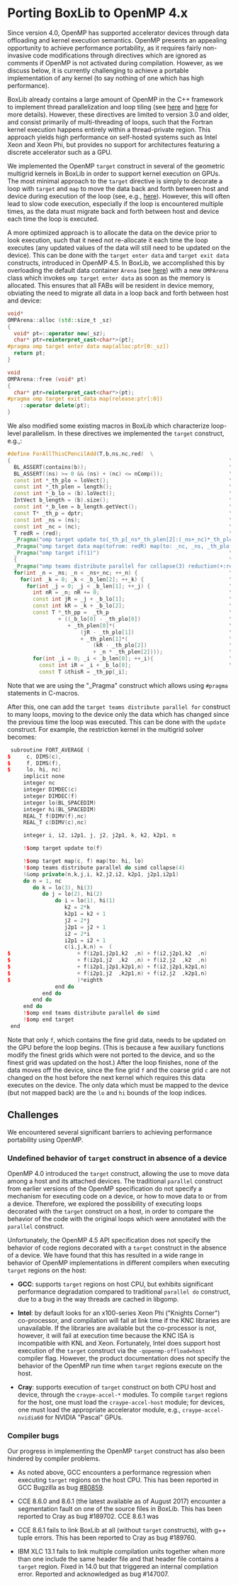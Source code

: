 # Porting BoxLib to OpenMP 4.x

Since version 4.0, OpenMP has supported accelerator devices through data
offloading and kernel execution semantics. OpenMP presents an appealing
opportunity to achieve performance portability, as it requires fairly
non-invasive code modifications through directives which are ignored as
comments if OpenMP is not activated during compilation. However, as we discuss
below, it is currently challenging to achieve a portable implementation of any
kernel (to say nothing of one which has high performance).

BoxLib already contains a large amount of OpenMP in the C++ framework to
implement thread parallelization and loop tiling (see [here](./parallelism.md)
and [here](./code_structure.md) for more details). However, these directives are
limited to version 3.0 and older, and consist primarily of multi-threading of
loops, such that the Fortran kernel execution happens entirely within a
thread-private region. This approach yields high performance on self-hosted
systems such as Intel Xeon and Xeon Phi, but provides no support for
architectures featuring a discrete accelerator such as a GPU.

We implemented the OpenMP `target` construct in several of the geometric
multigrid kernels in BoxLib in order to support kernel execution on GPUs. The
most minimal approach to the `target` directive is simply to decorate a loop
with `target` and `map` to move the data back and forth between host and device
during execution of the loop (see, e.g.,
[here](../../../perfport/directives/openmp#omp-target)). However, this will
often lead to slow code execution, especially if the loop is encountered
multiple times, as the data must migrate back and forth between host and device
each time the loop is executed.

A more optimized approach is to allocate the data on the device prior to look
execution, such that it need not re-allocate it each time the loop executes
(any updated values of the data will still need to be updated on the device).
This can be done with the `target enter data` and `target exit data`
constructs, introduced in OpenMP 4.5. In BoxLib, we accomplished this by
overloading the default data container `Arena` (see
[here](./code_structure#memory-management)) with a new `OMPArena` class which
invokes `omp target enter data` as soon as the memory is allocated. This
ensures that all FABs will be resident in device memory, obviating the need to
migrate all data in a loop back and forth between host and device:

```C++
void*
OMPArena::alloc (std::size_t _sz)
{
  void* pt=::operator new(_sz);
  char* ptr=reinterpret_cast<char*>(pt);
#pragma omp target enter data map(alloc:ptr[0:_sz])
  return pt;
}

void
OMPArena::free (void* pt)
{
  char* ptr=reinterpret_cast<char*>(pt);
#pragma omp target exit data map(release:ptr[:0])
    ::operator delete(pt);
}
```

We also modified some existing macros in BoxLib which characterize loop-level
parallelism. In these directives we implemented the `target` construct, e.g.,:

```C++
#define ForAllThisCPencilAdd(T,b,ns,nc,red)  \
{                                                                     \
  BL_ASSERT(contains(b));                                             \
  BL_ASSERT((ns) >= 0 && (ns) + (nc) <= nComp());                     \
  const int *_th_plo = loVect();                                      \
  const int *_th_plen = length();                                     \
  const int *_b_lo = (b).loVect();                                    \
  IntVect b_length = (b).size();                                      \
  const int *_b_len = b_length.getVect();                             \
  const T* _th_p = dptr;                                              \
  const int _ns = (ns);                                               \
  const int _nc = (nc);                                               \
  T redR = (red);                                                     \
  _Pragma("omp target update to(_th_p[_ns*_th_plen[2]:(_ns+_nc)*_th_plen[2]])") \
  _Pragma("omp target data map(tofrom: redR) map(to: _nc, _ns, _th_plo[0:3], _th_plen[0:3], _b_len[0:3], _b_lo[0:3])") \
  _Pragma("omp target if(1)")                                         \
  {                                                                   \
  _Pragma("omp teams distribute parallel for collapse(3) reduction(+:redR)") \
  for(int _n = _ns; _n < _ns+_nc; ++_n) {                             \
    for(int _k = 0; _k < _b_len[2]; ++_k) {                           \
      for(int _j = 0; _j < _b_len[1]; ++_j) {                         \
        int nR = _n; nR += 0;                                         \
        const int jR = _j + _b_lo[1];                                 \
        const int kR = _k + _b_lo[2];                                 \
        const T *_th_pp =  _th_p                                      \
                + ((_b_lo[0] - _th_plo[0])                            \
                   + _th_plen[0]*(                                    \
                       (jR - _th_plo[1])                              \
                       + _th_plen[1]*(                                \
                           (kR - _th_plo[2])                          \
                           + _n * _th_plen[2])));                     \
        for(int _i = 0; _i < _b_len[0]; ++_i){                        \
          const int iR = _i + _b_lo[0];                               \
          const T &thisR = _th_pp[_i];
```

Note that we are using the "_Pragma" construct which allows using ```#pragma``` statements in C-macros.

After this, one can add the `target teams distribute parallel for` construct to
many loops, moving to the device only the data which has changed since the
previous time the loop was executed. This can be done with the `update`
construct. For example, the restriction kernel in the multigrid solver becomes:

```C++
 subroutine FORT_AVERAGE (
$     c, DIMS(c),
$     f, DIMS(f),
$     lo, hi, nc)
     implicit none
     integer nc
     integer DIMDEC(c)
     integer DIMDEC(f)
     integer lo(BL_SPACEDIM)
     integer hi(BL_SPACEDIM)
     REAL_T f(DIMV(f),nc)
     REAL_T c(DIMV(c),nc)

     integer i, i2, i2p1, j, j2, j2p1, k, k2, k2p1, n

     !$omp target update to(f)

     !$omp target map(c, f) map(to: hi, lo)
     !$omp teams distribute parallel do simd collapse(4)
     !&omp private(n,k,j,i, k2,j2,i2, k2p1, j2p1,i2p1)
     do n = 1, nc
        do k = lo(3), hi(3)
           do j = lo(2), hi(2)
               do i = lo(1), hi(1)
                  k2 = 2*k
                  k2p1 = k2 + 1
                  j2 = 2*j
                  j2p1 = j2 + 1
                  i2 = 2*i
                  i2p1 = i2 + 1
                  c(i,j,k,n) =  (
$                     + f(i2p1,j2p1,k2  ,n) + f(i2,j2p1,k2  ,n)
$                     + f(i2p1,j2  ,k2  ,n) + f(i2,j2  ,k2  ,n)
$                     + f(i2p1,j2p1,k2p1,n) + f(i2,j2p1,k2p1,n)
$                     + f(i2p1,j2  ,k2p1,n) + f(i2,j2  ,k2p1,n)
$                     )*eighth
               end do
           end do
        end do
     end do
     !$omp end teams distribute parallel do simd
     !$omp end target
 end
```

Note that only `f`, which contains the fine grid data, needs to be updated on
the GPU before the loop begins. (This is because a few auxiliary functions
modify the finest grids which were not ported to the device, and so the finest
grid was updated on the host.) After the loop finishes, none of the data moves
off the device, since the fine grid `f` and the coarse grid `c` are not changed
on the host before the next kernel which requires this data executes on the
device. The only data which must be mapped to the device (but not mapped back)
are the `lo` and `hi` bounds of the loop indices.

## Challenges

We encountered several significant barriers to achieving performance
portability using OpenMP.

### Undefined behavior of `target` construct in absence of a device

OpenMP 4.0 introduced the `target` construct, allowing the use to move data
among a host and its attached devices. The traditional `parallel` construct
from earlier versions of the OpenMP specification do not specify a mechanism
for executing code on a device, or how to move data to or from a device.
Therefore, we explored the possibility of executing loops decorated with the
`target` construct on a host, in order to compare the behavior of the code with
the original loops which were annotated with the `parallel` construct.

Unfortunately, the OpenMP 4.5 API specification does not specify the behavior
of code regions decorated with a `target` construct in the absence of a device.
We have found that this has resulted in a wide range in behavior of OpenMP
implementations in different compilers when executing `target` regions on the
host:

* **GCC**: supports `target` regions on host CPU, but exhibits significant
  performance degradation compared to traditional `parallel do` construct, due
to a bug in the way threads are cached in libgomp.

* **Intel**: by default looks for an x100-series Xeon Phi ("Knights Corner")
  co-processor, and compilation will fail at link time if the KNC libraries are
unavailable. If the libraries are available but the co-processor is not,
however, it will fail at execution time because the KNC ISA is incompatible
with KNL and Xeon.
Fortunately, Intel does support host execution of the `target` construct via
the `-qopenmp-offload=host` compiler flag. However, the product documentation
does not specify the behavior of the OpenMP run time when `target` regions
execute on the host.

* **Cray**: supports execution of `target` construct on both CPU host and
  device, through the `craype-accel-*` modules. To compile `target` regions for
the host, one must load the `craype-accel-host` module; for devices, one must
load the appropriate accelerator module, e.g., `craype-accel-nvidia60` for
NVIDIA "Pascal" GPUs.

### Compiler bugs

Our progress in implementing the OpenMP `target` construct has also been
hindered by compiler problems.

* As noted above, GCC encounters a performance regression when executing
  `target` regions on the host CPU. This has been reported in GCC Bugzilla as
bug [#80859](https://gcc.gnu.org/bugzilla/show_bug.cgi?id=80859).

* CCE 8.6.0 and 8.6.1 (the latest available as of August 2017) encounter a
  segmentation fault on one of the source files in BoxLib. This has been
reported to Cray as bug #189702. CCE 8.6.1 was

* CCE 8.6.1 fails to link BoxLib at all (without `target` constructs), with g++
  tuple errors. This has been reported to Cray as bug #189760.
  
* IBM XLC 13.1 fails to link multiple compilation units together when more than one include the same header file and that header file contains a ```target``` region. Fixed in 14.0 but that
  triggered an internal compilation error. Reported and acknowledged as bug #147007.
